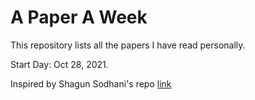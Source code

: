 # A Paper A Week
This repository lists all the papers I have read personally. 

Start Day: Oct 28, 2021.





Inspired by Shagun Sodhani's repo [link](https://github.com/shagunsodhani/papers-I-read)
